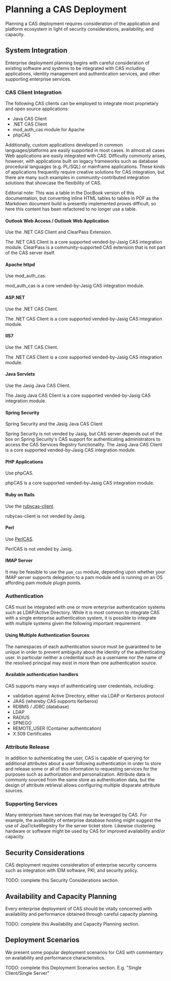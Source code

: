 # Planning a CAS Deployment #

Planning a CAS deployment requires consideration of the application and platform ecosystem in light of security considerations, availability, and capacity.

## System Integration ##

Enterprise deployment planning begins with careful consideration of existing software and systems to be integrated with CAS including applications, identity management and authentication services, and other supporting enterprise services.

### CAS Client Integration ###

The following CAS clients can be employed to integrate most proprietary and open source applications:

* Java CAS Client
* .NET CAS Client
* mod_auth_cas module for Apache
* phpCAS

Additionally, custom applications developed in common languages/platforms are easily supported in most cases. In almost all cases Web applications are easily integrated with CAS. Difficulty commonly arises, however, with applications built on legacy frameworks such as database procedural languages (e.g. PL/SQL) or mainframe applications. These kinds of applications frequently require creative solutions for CAS integration, but there are many such examples in community-contributed integration solutions that showcase the flexibility of CAS.

<p class="note">Editorial note: This was a table in the DocBook version of this documentation, but converting inline HTML tables to tables in PDF as the Markdown document build is presently implemented proves difficult, so here this content has been refactored to no longer use a table.</p>

#### Outlook Web Access / Outlook Web Application ####

Use the .NET CAS Client and ClearPass Extension.

The .NET CAS Client is a core supported vended-by-Jasig CAS integration module. ClearPass is a community-supported CAS extension that is not part of the CAS server itself.

#### Apache httpd ####

Use mod_auth_cas.

mod_auth_cas is a core vended-by-Jasig CAS integration module.

#### ASP.NET ####

Use the .NET CAS Client.

The .NET CAS Client is a core supported vended-by-Jasig CAS integration module.

#### IIS7 ####

Use the .NET CAS Client.

The .NET CAS Client is a core supported vended-by-Jasig CAS integration module.

#### Java Servlets ####

Use the Jasig Java CAS Client.

The Jasig Java CAS Client is a core supported vended-by-Jasig CAS integration module.

#### Spring Security ####

Spring Security and the Jasig Java CAS Client

Spring Security is not vended by Jasig, but CAS server depends out of the box on Spring Security's CAS support for authenticating administrators to access the CAS Services Registry functionality. The Jasig Java CAS Client is a core supported vended-by-Jasig CAS integration module.

#### PHP Applications ####

Use phpCAS.

phpCAS is a core supported vended-by-Jasig CAS integration module.

#### Ruby on Rails ####

Use the [rubycas-client](http://code.google.com/p/rubycas-client/).

rubycas-client is not vended by Jasig.

#### Perl ####

Use [PerlCAS].

[PerlCAS]: http://sourcesup.cru.fr/projects/perlcas/

PerlCAS is not vended by Jasig.

#### IMAP Server ####

It may be feasible to use the `pam_cas` module, depending upon whether your IMAP server supports delegation to a pam module and is running on an OS affording pam module plugin points.

### Authentication ###

CAS must be integrated with one or more enterprise authentication systems such as LDAP/Active Directory. While it is most common to integrate CAS with a single enterprise authentication system, it is possible to integrate with multiple systems given the following important requirement.

#### Using Multiple Authentication Sources ####

The namespaces of each authentication source must be guaranteed to be unique in order to prevent ambiguity about the identity of the authenticating user. In particular neither a credential such as a username nor the name of the resolved principal may exist in more than one authentication source.

#### Available authentication handlers ####

CAS supports many ways of authenticating user credentials, including:

* validation against Active Directory, either via LDAP or Kerberos protocol
* JAAS (whereby CAS supports Kerberos)
* RDBMS / JDBC (database)
* LDAP
* RADIUS
* SPNEGO
* REMOTE_USER (Container authentication)
* X.509 Certificates

### Attribute Release ###

In addition to authenticating the user, CAS is capable of querying for additional attributes about a user following authentication in order to store and release some or all of this information to requesting services for the purposes such as authorization and personalization. Attribute data is commonly sourced from the same store as authentication data, but the design of attribute retrieval allows configuring multiple disparate attribute sources.

### Supporting Services ###

Many enterprises have services that may be leveraged by CAS. For example, the availability of enterprise database hosting might suggest the use of JpaTicketRegistry for the server ticket store. Likewise clustering hardware or software might be used by CAS for improved availability and/or capacity.

## Security Considerations ##

CAS deployment requires consideration of enterprise security concerns such as integration with IDM software, PKI, and security policy.

<p class="todo">TODO: complete this Security Considerations section.</p>

## Availability and Capacity Planning ##

Every enterprise deployment of CAS should be vitally concerned with availability and performance obtained through careful capacity planning.

<p class="todo">TODO: complete this Availability and Capacity Planning section.</p>

## Deployment Scenarios ##

We present some popular deployment scenarios for CAS with commentary on availability and performance characteristics.

<p class="todo">TODO: complete this Deployment Scenarios section. E.g. "Single Client/Single Server"</p>
